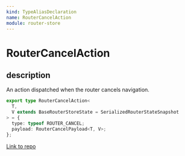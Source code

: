 ```yaml
---
kind: TypeAliasDeclaration
name: RouterCancelAction
module: router-store
---
```


# RouterCancelAction

## description

An action dispatched when the router cancels navigation.

```ts
export type RouterCancelAction<
  T,
  V extends BaseRouterStoreState = SerializedRouterStateSnapshot
> = {
  type: typeof ROUTER_CANCEL;
  payload: RouterCancelPayload<T, V>;
};
```

[Link to repo](https://github.com/ngrx/platform/blob/master/modules/router-store/src/actions.ts#L92-L98)
